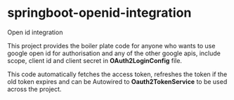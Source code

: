 # springboot-openid-integration
Open id integration

This project provides the boiler plate code for anyone who wants to use google open id for authorisation and any of the other google apis, include scope, client id and client secret in  **OAuth2LoginConfig** file.

This code automatically fetches the access token, refreshes the token if the old token expires and can be Autowired to **Oauth2TokenService** to be used across the project. 
